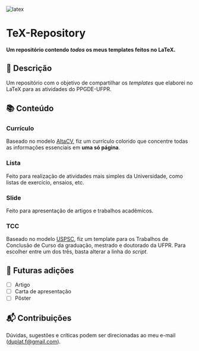 ![latex](https://github.com/felipeduplat/private/blob/7590f0cb1c87be0f053830d160bc0d09d4ee5888/001.png)

# TeX-Repository

**Um repositório contendo _todos_ os meus templates feitos no LaTeX.**

## :loudspeaker: Descrição

Um repositório com o objetivo de compartilhar os _templates_ que elaborei no LaTeX para as atividades do PPGDE-UFPR. 

## :books: Conteúdo

### Currículo

Baseado no modelo [AltaCV](https://pt.overleaf.com/latex/templates/altacv-template/trgqjpwnmtgv), fiz um currículo colorido que concentre todas as informações essenciais em **uma só página**.

### Lista

Feito para realização de atividades mais simples da Universidade, como listas de exercício, ensaios, etc.

### Slide

Feito para apresentação de artigos e trabalhos acadêmicos. 

### TCC

Baseado no modelo [USPSC](http://biblioteca.puspsc.usp.br/index.php/pacote-uspsc-modelo-para-teses-e-dissertacoes-em-latex/), fiz um template para os Trabalhos de Conclusão de Curso da graduação, mestrado e doutorado da UFPR. Para escolher entre um dos três, basta alterar a linha do _script_.

## :calendar: Futuras adições

- [ ] Artigo
- [ ] Carta de apresentação
- [ ] Pôster

## :mailbox_with_mail: Contribuições 

Dúvidas, sugestões e críticas podem ser direcionadas ao meu e-mail (duplat.f@gmail.com).
